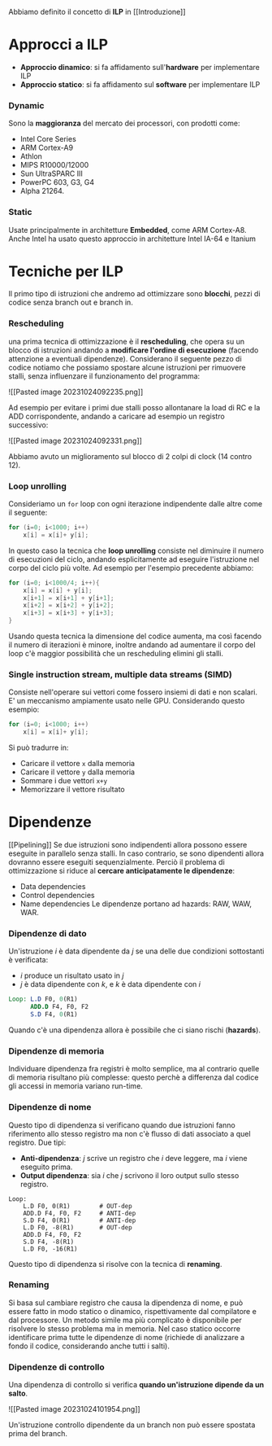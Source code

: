 Abbiamo definito il concetto di **ILP** in [[Introduzione]]

# Approcci a ILP

- **Approccio dinamico**: si fa affidamento sull'**hardware** per implementare ILP
- **Approccio statico**: si fa affidamento sul **software** per implementare ILP

### Dynamic

Sono la **maggioranza** del mercato dei processori, con prodotti come:
-  Intel Core Series
- ARM Cortex-A9
- Athlon
-  MIPS R10000/12000
- Sun UltraSPARC III
- PowerPC 603, G3, G4
- Alpha 21264.

### Static

Usate principalmente in architetture **Embedded**, come ARM Cortex-A8. Anche Intel ha usato questo approccio in architetture Intel IA-64 e Itanium

# Tecniche per ILP

Il primo tipo di istruzioni che andremo ad ottimizzare sono **blocchi**, pezzi di codice senza branch out e branch in.

### Rescheduling

una prima tecnica di ottimizzazione è il **rescheduling**, che opera su un blocco di istruzioni andando a **modificare l'ordine di esecuzione** (facendo attenzione a eventuali dipendenze).
Considerano il seguente pezzo di codice notiamo che possiamo spostare alcune istruzioni per rimuovere stalli, senza influenzare il funzionamento del programma:

![[Pasted image 20231024092235.png]]

Ad esempio per evitare i primi due stalli posso allontanare la load di RC e la ADD corrispondente, andando a caricare ad esempio un registro successivo:

![[Pasted image 20231024092331.png]]

Abbiamo avuto un miglioramento sul blocco di 2 colpi di clock (14 contro 12).

### Loop unrolling

Consideriamo un `for` loop con ogni iterazione indipendente dalle altre come il seguente:

```C
for (i=0; i<1000; i++)
	x[i] = x[i]+ y[i];
```

In questo caso la tecnica che **loop unrolling** consiste nel diminuire il numero di esecuzioni del ciclo, andando esplicitamente ad eseguire l'istruzione nel corpo del ciclo più volte.
Ad esempio per l'esempio precedente abbiamo:

```C
for (i=0; i<1000/4; i++){
	x[i] = x[i] + y[i];
	x[i+1] = x[i+1] + y[i+1];
	x[i+2] = x[i+2] + y[i+2];
	x[i+3] = x[i+3] + y[i+3];
}
```

Usando questa tecnica la dimensione del codice aumenta, ma così facendo il numero di iterazioni è minore, inoltre andando ad aumentare il corpo del loop c'è maggior possibilità che un rescheduling elimini gli stalli.

### Single instruction stream, multiple data streams (SIMD)

Consiste nell'operare sui vettori come fossero insiemi di dati e non scalari.
E' un meccanismo ampiamente usato nelle GPU.
Considerando questo esempio:

```C
for (i=0; i<1000; i++)
	x[i] = x[i]+ y[i];
```

Si può tradurre in:
- Caricare il vettore `x` dalla memoria
- Caricare il vettore `y` dalla memoria
- Sommare i due vettori `x+y`
- Memorizzare il vettore risultato

# Dipendenze

[[Pipelining]]
Se due istruzioni sono indipendenti allora possono essere eseguite in parallelo senza stalli. In caso contrario, se sono dipendenti allora dovranno essere eseguiti sequenzialmente.
Perciò il problema di ottimizzazione si riduce al **cercare anticipatamente le dipendenze**:
- Data dependencies
- Control dependencies
- Name dependencies
Le dipendenze portano ad hazards: RAW, WAW, WAR.

### Dipendenze di dato

Un'istruzione *i* è data dipendente da *j* se una delle due condizioni sottostanti è verificata:
- *i* produce un risultato usato in *j*
- *j* è data dipendente con *k*, e *k* è data dipendente con *i*

```MIPS
Loop: L.D F0, 0(R1)
	  ADD.D F4, F0, F2
	  S.D F4, 0(R1)
```

Quando c'è una dipendenza allora è possibile che ci siano rischi (**hazards**).

### Dipendenze di memoria

Individuare dipendenza fra registri è molto semplice, ma al contrario quelle di memoria risultano più complesse: questo perchè a differenza dal codice gli accessi in memoria variano run-time.

### Dipendenze di nome

Questo tipo di dipendenza si verificano quando due istruzioni fanno riferimento allo stesso registro ma non c'è flusso di dati associato a quel registro.
Due tipi:
- **Anti-dipendenza**: *j* scrive un registro che *i* deve leggere, ma *i* viene eseguito prima.
- **Output dipendenza**: sia *i* che *j* scrivono il loro output sullo stesso registro.

```
Loop:
	L.D F0, 0(R1)        # OUT-dep
	ADD.D F4, F0, F2     # ANTI-dep
	S.D F4, 0(R1)        # ANTI-dep
	L.D F0, -8(R1)       # OUT-dep
	ADD.D F4, F0, F2
	S.D F4, -8(R1)
	L.D F0, -16(R1)
```

Questo tipo di dipendenza si risolve con la tecnica di **renaming**.

### Renaming

Si basa sul cambiare registro che causa la dipendenza di nome, e può essere fatto in modo statico o dinamico, rispettivamente dal compilatore e dal processore.
Un metodo simile ma più complicato è disponibile per risolvere lo stesso problema ma in memoria.
Nel caso statico occorre identificare prima tutte le dipendenze di nome (richiede di analizzare a fondo il codice, considerando anche tutti i salti).

### Dipendenze di controllo

Una dipendenza di controllo si verifica **quando un'istruzione dipende da un salto**.

![[Pasted image 20231024101954.png]]

Un'istruzione controllo dipendente da un branch non può essere spostata prima del branch.